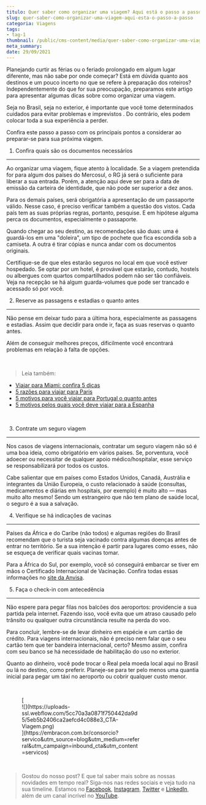 ```yaml
---
titulo: Quer saber como organizar uma viagem? Aqui está o passo a passo!
slug: quer-saber-como-organizar-uma-viagem-aqui-esta-o-passo-a-passo
categoria: Viagens
tags:
- tag-1
thumbnail: /public/cms-content/media/quer-saber-como-organizar-uma-viagem-aqui-esta-o-passo-a-passo.jpeg
meta_summary: 
date: 29/09/2021
---
```

Planejando curtir as férias ou o feriado prolongado em algum lugar diferente, mas não sabe por onde começar? Está em dúvida quanto aos destinos e um pouco incerto no que se refere à preparação dos roteiros? Independentemente do que for sua preocupação, preparamos este artigo para apresentar algumas dicas sobre como organizar uma viagem.

Seja no Brasil, seja no exterior, é importante que você tome determinados cuidados para evitar problemas e imprevistos . Do contrário, eles podem colocar toda a sua experiência a perder.

Confira este passo a passo com os principais pontos a considerar ao preparar-se para sua próxima viagem.

1. Confira quais são os documentos necessários
----------------------------------------------

Ao organizar uma viagem, fique atento à localidade. Se a viagem pretendida for para algum dos países do Mercosul, o RG já será o suficiente para liberar a sua entrada. Porém, a atenção aqui deve ser para a data de emissão da carteira de identidade, que não pode ser superior a dez anos.

Para os demais países, será obrigatória a apresentação de um passaporte válido. Nesse caso, é preciso verificar também a questão dos vistos. Cada país tem as suas próprias regras, portanto, pesquise. E em hipótese alguma perca os documentos, especialmente o passaporte.

Quando chegar ao seu destino, as recomendações são duas: uma é guardá-los em uma "doleira", um tipo de pochete que fica escondida sob a camiseta. A outra é tirar cópias e nunca andar com os documentos originais.

Certifique-se de que eles estarão seguros no local em que você estiver hospedado. Se optar por um hotel, é provável que estarão, contudo, hostels ou albergues com quartos compartilhados podem não ser tão confiáveis. Veja na recepção se há algum guarda-volumes que pode ser trancado e acessado só por você.

2. Reserve as passagens e estadias o quanto antes
-------------------------------------------------

Não pense em deixar tudo para a última hora, especialmente as passagens e estadias. Assim que decidir para onde ir, faça as suas reservas o quanto antes.

Além de conseguir melhores preços, dificilmente você encontrará problemas em relação à falta de opções.

‍

> Leia também:

- [Viajar para Miami: confira 5 dicas](https://www.embracon.com.br/blog/viajar-para-miami-confira-5-dicas)
- [5 razões para viajar para Paris](https://www.embracon.com.br/blog/5-razoes-para-viajar-para-paris)
- [5 motivos para você viajar para Portugal o quanto antes](https://www.embracon.com.br/blog/5-motivos-para-voce-viajar-para-portugal-o-quanto-antes)
- [5 motivos pelos quais você deve viajar para a Espanha](https://www.embracon.com.br/blog/5-motivos-pelos-quais-voce-deve-viajar-para-a-espanha)

‍

3. Contrate um seguro viagem
----------------------------

Nos casos de viagens internacionais, contratar um seguro viagem não só é uma boa ideia, como obrigatório em vários países. Se, porventura, você adoecer ou necessitar de qualquer apoio médico/hospitalar, esse serviço se responsabilizará por todos os custos.

Cabe salientar que em países como Estados Unidos, Canadá, Austrália e integrantes da União Europeia, o custo relacionado à saúde (consultas, medicamentos e diárias em hospitais, por exemplo) é muito alto — mas muito alto mesmo! Sendo um estrangeiro que não tem plano de saúde local, o seguro é a sua a salvação.

4. Verifique se há indicações de vacinas
----------------------------------------

Países da África e do Caribe (não todos) e algumas regiões do Brasil recomendam que o turista seja vacinado contra algumas doenças antes de entrar no território. Se a sua intenção é partir para lugares como esses, não se esqueça de verificar quais vacinas tomar.

Para a África do Sul, por exemplo, você só conseguirá embarcar se tiver em mãos o Certificado Internacional de Vacinação. Confira todas essas informações no [site da Anvisa](https://www.gov.br/pt-br/servicos/obter-o-certificado-internacional-de-vacinacao-e-profilaxia).

5. Faça o check-in com antecedência
-----------------------------------

Não espere para pegar filas nos balcões dos aeroportos: providencie a sua partida pela internet. Fazendo isso, você evita que um atraso causado pelo trânsito ou qualquer outra circunstância resulte na perda do voo.

Para concluir, lembre-se de levar dinheiro em espécie e um cartão de crédito. Para viagens internacionais, não é preciso nem falar que o seu cartão tem que ter bandeira internacional, certo? Mesmo assim, confira com seu banco se há necessidade de habilitação do uso no exterior.

Quanto ao dinheiro, você pode trocar o Real pela moeda local aqui no Brasil ou lá no destino, como preferir. Planeje-se para ter pelo menos uma quantia inicial para pegar um táxi no aeroporto ou cobrir qualquer custo menor.

‍

<figure class="w-richtext-figure-type-image w-richtext-align-center" style="max-width:310px">[<div>![](https://uploads-ssl.webflow.com/5cc70a3a0871f750442da9d5/5eb5b2406ca2aefcd4c088e3_CTA-Viagem.png)</div>](https://embracon.com.br/consorcio?servico&utm_source=blog&utm_medium=referral&utm_campaign=inbound_cta&utm_content=servicos)</figure>‍

> Gostou do nosso post? E que tal saber mais sobre as nossas novidades em tempo real? Siga-nos nas redes sociais e veja tudo na sua timeline. Estamos no [Facebook](https://www.facebook.com/embracon/), [Instagram](https://www.instagram.com/embraconoficial/), [Twitter](https://twitter.com/embracon) e [LinkedIn](https://www.linkedin.com/company/1018875/), além de um canal incrível no [YouTube](https://www.youtube.com/channel/UCL-Y0mv9zc73Iek48NLUBzQ).

‍
